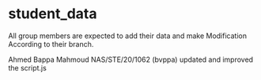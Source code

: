# student_data
All group members are expected to add their data and make Modification According to their branch.

Ahmed Bappa Mahmoud NAS/STE/20/1062 (bvppa) updated and improved the script.js